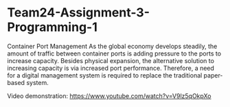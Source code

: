 # Team24-Assignment-3-Programming-1
Container Port Management
As the global economy develops steadily, the amount of traffic between container ports is adding
pressure to the ports to increase capacity. Besides physical expansion, the alternative solution to
increasing capacity is via increased port performance. Therefore, a need for a digital management
system is required to replace the traditional paper-based system.

Video demonstration: https://www.youtube.com/watch?v=V9lz5qOkpXo
